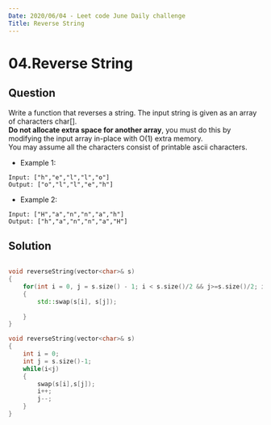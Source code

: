 ```yaml
---
Date: 2020/06/04 - Leet code June Daily challenge
Title: Reverse String
---
```

# 04.Reverse String

## Question
Write a function that reverses a string. The input string is given as an array of characters char[].  
**Do not allocate extra space for another array**, you must do this by modifying the input array in-place with O(1) extra memory.  
You may assume all the characters consist of printable ascii characters.  
- Example 1:  
```
Input: ["h","e","l","l","o"]  
Output: ["o","l","l","e","h"]  
```
- Example 2:
```  
Input: ["H","a","n","n","a","h"]  
Output: ["h","a","n","n","a","H"]  
```
## Solution

```cpp

void reverseString(vector<char>& s) 
{
    for(int i = 0, j = s.size() - 1; i < s.size()/2 && j>=s.size()/2; i++, j--)
    {
        std::swap(s[i], s[j]);
         
    }
}

```

```cpp
void reverseString(vector<char>& s)
{
    int i = 0;
    int j = s.size()-1;
    while(i<j)
    {
        swap(s[i],s[j]);
        i++;
        j--;
    }
}
```